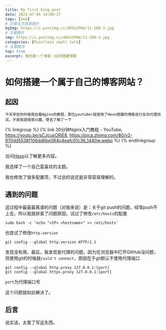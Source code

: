 ```yaml
---
title: My first blog post
date: 2023-07-05 14:00:27
tags: [one]
# 文章主页背景图片
bgImg: https://i.postimg.cc/d0Sh2PNd/11-280-3.jpg
# 文章图片
img: https://i.postimg.cc/d0Sh2PNd/11-280-3.jpg
categories: [Pointless small talk]
# 文章置顶
top: true
excerpt: 我的第一个博客：如何搭建博客
---
```


# 如何搭建一个属于自己的博客网站？

## 起因

`今天早些的时候我在看Nginx的教程，那位youtuber就使用了Hexo搭建的博客进行反向代理测试，于是我就很感兴趣，便去了解了一下`

{% linkgroup %}
{% link 30分钟Nginx入门教程 - YouTube,
https://youtu.be/sCJcusORiE8, https://pica.zhimg.com/80/v2-970dd5538f106dd6be064c4eafc01c36_1440w.webp %}
{% endlinkgroup %}

访问[Hexo](https://hexo.io/)以了解更多内容。

我选择了一个自己蛮喜欢的主题。

我也修改了很多配置项，不过总的说还是非常容易理解的。

## 遇到的问题

这过程中最最最离谱的问题（对我来说）是：关于git push的问题，经常push不上去，所以我就排查了问题原因，试过了修改`/etc/hosts`的配置

```shell
sudo bash -c 'echo "<IP> <hostname>" >> /etc/hosts'
```

也尝试了修改`http.version`

```shell
git config --global http.version HTTP/1.1
```

发现没有用，最后，我发现是代理的问题，因为在浏览器中打开GitHub没问题，但使用git的时候就`could't connect`，原因在于git默认不使用代理端口

```shell
git config --global http.proxy 127.0.0.1:[port]
git config --global https.proxy 127.0.0.1:[port]
```

`port`为代理端口号

这个问题就如此解决了。

## 后言

说实话，太累了写这东西。
